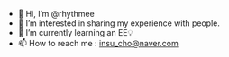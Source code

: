 - 👋 Hi, I’m @rhythmee
- 👀 I’m interested in sharing my experience with people.
- 🌱 I’m currently learning an EE💡
- 📫 How to reach me : insu_cho@naver.com

<!---
rhythmee/rhythmee is a ✨ special ✨ repository because its `README.md` (this file) appears on your GitHub profile.
You can click the Preview link to take a look at your changes.
--->
